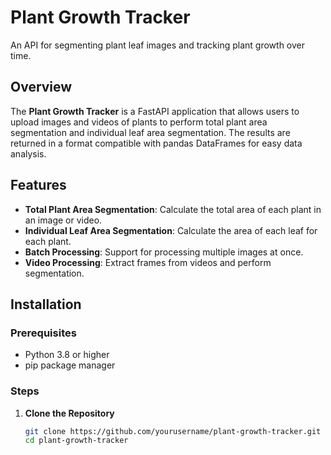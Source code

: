 # Plant Growth Tracker

An API for segmenting plant leaf images and tracking plant growth over time.

## Overview

The **Plant Growth Tracker** is a FastAPI application that allows users to upload images and videos of plants to perform total plant area segmentation and individual leaf area segmentation. The results are returned in a format compatible with pandas DataFrames for easy data analysis.

## Features

- **Total Plant Area Segmentation**: Calculate the total area of each plant in an image or video.
- **Individual Leaf Area Segmentation**: Calculate the area of each leaf for each plant.
- **Batch Processing**: Support for processing multiple images at once.
- **Video Processing**: Extract frames from videos and perform segmentation.

## Installation

### Prerequisites

- Python 3.8 or higher
- pip package manager

### Steps

1. **Clone the Repository**

   ```bash
   git clone https://github.com/yourusername/plant-growth-tracker.git
   cd plant-growth-tracker
